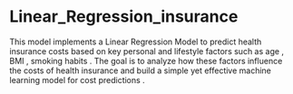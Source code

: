 # Linear_Regression_insurance
This model implements a Linear Regression Model to predict health insurance costs based on key personal and lifestyle factors such as age ,  BMI , smoking habits . The goal is to analyze how these factors influence the costs of health insurance and build a simple yet effective machine learning model for cost predictions .

